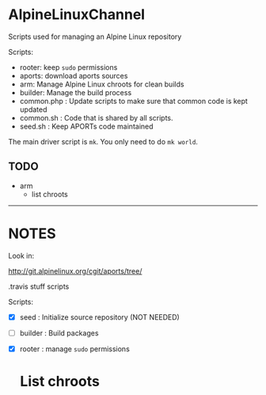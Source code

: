 # AlpineLinuxChannel

Scripts used for managing an Alpine Linux repository

Scripts:

- rooter: keep `sudo` permissions
- aports: download aports sources
- arm: Manage Alpine Linux chroots for clean builds
- builder: Manage the build process
- common.php : Update scripts to make sure that common code is kept
  updated
- common.sh : Code that is shared by all scripts.
- seed.sh : Keep APORTs code maintained

The main driver script is `mk`.  You only need to do `mk world`.

## TODO

* arm
  - list chroots

* * *

# NOTES

Look in:

http://git.alpinelinux.org/cgit/aports/tree/

.travis stuff
scripts


Scripts:

- [x] seed : Initialize source repository (NOT NEEDED)
- [ ] builder : Build packages
- [x] rooter : manage `sudo` permissions


  # List chroots

